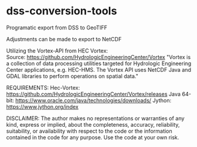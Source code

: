 # dss-conversion-tools
Programatic export from DSS to GeoTIFF

Adjustments can be made to export to NetCDF 

Utilizing the Vortex-API from HEC Vortex:  
Source: https://github.com/HydrologicEngineeringCenter/Vortex
"Vortex is a collection of data processing utilities targeted for Hydrologic Engineering Center applications, e.g. HEC-HMS. The Vortex API uses NetCDF Java and GDAL libraries to perform operations on spatial data."

REQUIREMENTS:
Hec-Vortex: https://github.com/HydrologicEngineeringCenter/Vortex/releases
Java 64-bit: https://www.oracle.com/java/technologies/downloads/
Jython: https://www.jython.org/index


DISCLAIMER: 
The author makes no representations or warranties of any kind, express or implied,
about the completeness, accuracy, reliability, suitability, or availability
with respect to the code or the information contained in the code for any purpose.
Use the code at your own risk.
